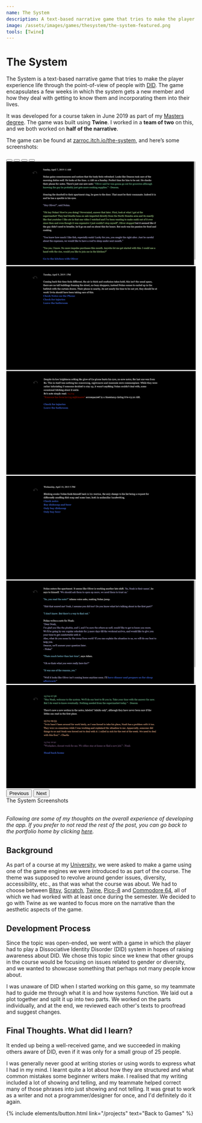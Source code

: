 ```yaml
---
name: The System
description: A text-based narrative game that tries to make the player experience life through the point-of-view of people with Dissociative Identity Disorder.
image: /assets/images/games/thesystem/the-system-featured.png
tools: [Twine]
---
```


# The System

The System is a text-based narrative game that tries to make the player experience life through the point-of-view of people with [DID](https://en.wikipedia.org/wiki/Dissociative_identity_disorder). The game encapsulates a few weeks in which the system gets a new member and how they deal with getting to know them and incorporating them into their lives.

It was developed for a course taken in June 2019 as part of my [Masters degree](https://www.aau.at/en/studien/master-game-studies-and-engineering/). The game was built using **Twine**. I worked in a **team of two** on this, and we both worked on **half of the narrative**.

The game can be found at [zarroc.itch.io/the-system](https://zarroc.itch.io/the-system), and here’s some screenshots:

<div id="systemCarousel" class="carousel slide">
  <div class="carousel-indicators">
    <button type="button" data-bs-target="#systemCarousel" data-bs-slide-to="0" class="active" aria-current="true" aria-label="Slide 1"></button>
    <button type="button" data-bs-target="#systemCarousel" data-bs-slide-to="1" aria-label="Slide 2"></button>
    <button type="button" data-bs-target="#systemCarousel" data-bs-slide-to="2" aria-label="Slide 3"></button>
    <button type="button" data-bs-target="#systemCarousel" data-bs-slide-to="3" aria-label="Slide 4"></button>
  </div>
  <div class="carousel-inner">
    <div class="carousel-item active">
      <img src="/assets/images/games/thesystem/system-1.png" class="d-block w-75" alt="...">
    </div>
    <div class="carousel-item">
      <img src="/assets/images/games/thesystem/system-2.png" class="d-block w-75" alt="...">
    </div>
    <div class="carousel-item">
      <img src="/assets/images/games/thesystem/system-3.png" class="d-block w-75" alt="...">
    </div>
    <div class="carousel-item">
      <img src="/assets/images/games/thesystem/system-4.png" class="d-block w-75" alt="...">
    </div>
    <div class="carousel-item">
      <img src="/assets/images/games/thesystem/system-5.png" class="d-block w-75" alt="...">
    </div>
    <div class="carousel-item">
      <img src="/assets/images/games/thesystem/system-6.png" class="d-block w-75" alt="...">
    </div>
  </div>
  <button class="carousel-control-prev" type="button" data-bs-target="#systemCarousel" data-bs-slide="prev"  data-bs-theme="dark">
    <span class="carousel-control-prev-icon" aria-hidden="true"></span>
    <span class="visually-hidden">Previous</span>
  </button>
  <button class="carousel-control-next" type="button" data-bs-target="#systemCarousel" data-bs-slide="next"  data-bs-theme="dark">
    <span class="carousel-control-next-icon" aria-hidden="true"></span>
    <span class="visually-hidden">Next</span>
  </button>
</div>
<div class="text-center">
    The System Screenshots
</div>

<br/>

*Following are some of my thoughts on the overall experience of developing the app. If you prefer to not read the rest of the post, you can go back to the portfolio home by clicking [here](/projects).*


## Background

As part of a course at my [University](https://www.aau.at/), we were asked to make a game using one of the game engines we were introduced to as part of the course. The theme was supposed to revolve around gender issues, diversity, accessibility, etc., as that was what the course was about. We had to choose between [Bitsy](https://ledoux.itch.io/bitsy), [Scratch](https://scratch.mit.edu/), [Twine](https://twinery.org/), [Pico-8](https://www.lexaloffle.com/pico-8.php) and [Commodore 64](https://www.c64-wiki.com/wiki/Main_Page), all of which we had worked with at least once during the semester. We decided to go with Twine as we wanted to focus more on the narrative than the aesthetic aspects of the game.

## Development Process

Since the topic was open-ended, we went with a game in which the player had to play a Dissociative Identity Disorder (DID) system in hopes of raising awareness about DID. We chose this topic since we knew that other groups in the course would be focusing on issues related to gender or diversity, and we wanted to showcase something that perhaps not many people know about.

I was unaware of DID when I started working on this game, so my teammate had to guide me through what it is and how systems function. We laid out a plot together and split it up into two parts. We worked on the parts individually, and at the end, we reviewed each other's texts to proofread and suggest changes.

## Final Thoughts. What did I learn?

It ended up being a well-received game, and we succeeded in making others aware of DID, even if it was only for a small group of 25 people.

I was generally never good at writing stories or using words to express what I had in my mind. I learnt quite a lot about how they are structured and what common mistakes some beginner writers make. I realised that my writing included a lot of showing and telling, and my teammate helped correct many of those phrases into just showing and not telling. It was great to work as a writer and not a programmer/designer for once, and I'd definitely do it again.


<p class="text-center">
{% include elements/button.html link="/projects" text="Back to Games" %}
</p>